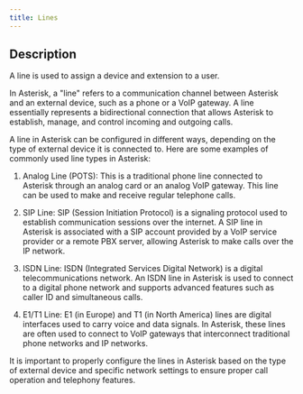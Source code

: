 ```yaml
---
title: Lines
---
```



## Description

A line is used to assign a device and extension to a user.

In Asterisk, a "line" refers to a communication channel between Asterisk and an external device, such as a phone or a VoIP gateway. A line essentially represents a bidirectional connection that allows Asterisk to establish, manage, and control incoming and outgoing calls.

A line in Asterisk can be configured in different ways, depending on the type of external device it is connected to. Here are some examples of commonly used line types in Asterisk:

1. Analog Line (POTS): This is a traditional phone line connected to Asterisk through an analog card or an analog VoIP gateway. This line can be used to make and receive regular telephone calls.

2. SIP Line: SIP (Session Initiation Protocol) is a signaling protocol used to establish communication sessions over the internet. A SIP line in Asterisk is associated with a SIP account provided by a VoIP service provider or a remote PBX server, allowing Asterisk to make calls over the IP network.

3. ISDN Line: ISDN (Integrated Services Digital Network) is a digital telecommunications network. An ISDN line in Asterisk is used to connect to a digital phone network and supports advanced features such as caller ID and simultaneous calls.

4. E1/T1 Line: E1 (in Europe) and T1 (in North America) lines are digital interfaces used to carry voice and data signals. In Asterisk, these lines are often used to connect to VoIP gateways that interconnect traditional phone networks and IP networks.

It is important to properly configure the lines in Asterisk based on the type of external device and specific network settings to ensure proper call operation and telephony features.